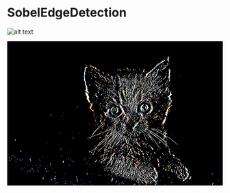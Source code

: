 # SobelEdgeDetection
![alt text](https://github.com/Northerneye/SobelEdgeDetection/blob/master/cat.png?raw=true)

![alt text](https://github.com/Northerneye/SobelEdgeDetection/blob/master/catout.png?raw=true)
